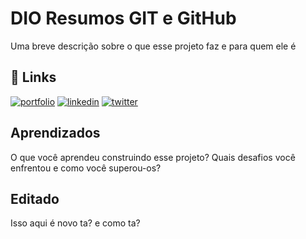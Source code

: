 
# DIO Resumos GIT e GitHub

Uma breve descrição sobre o que esse projeto faz e para quem ele é


## 🔗 Links
[![portfolio](https://img.shields.io/badge/my_portfolio-000?style=for-the-badge&logo=ko-fi&logoColor=white)](https://katherineoelsner.com/)
[![linkedin](https://img.shields.io/badge/linkedin-0A66C2?style=for-the-badge&logo=linkedin&logoColor=white)](https://www.linkedin.com/)
[![twitter](https://img.shields.io/badge/twitter-1DA1F2?style=for-the-badge&logo=twitter&logoColor=white)](https://twitter.com/)


## Aprendizados

O que você aprendeu construindo esse projeto? Quais desafios você enfrentou e como você superou-os?

## Editado

Isso aqui é novo ta? e como ta?

